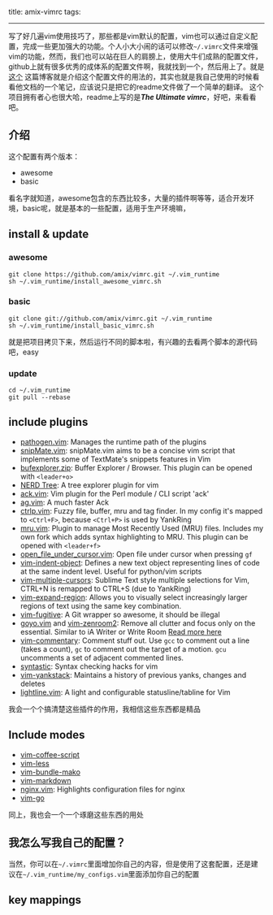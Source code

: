 title: amix-vimrc
tags:

---
写了好几遍vim使用技巧了，那些都是vim默认的配置，vim也可以通过自定义配置，完成一些更加强大的功能。个人小大小闹的话可以修改`~/.vimrc`文件来增强vim的功能，然而，我们也可以站在巨人的肩膀上，使用大牛们成熟的配置文件，github上就有很多优秀的成体系的配置文件啊，我就找到一个，然后用上了。就是[这个](https://github.com/amix/vimrc)
这篇博客就是介绍这个配置文件的用法的，其实也就是我自己使用的时候看看他文档的一个笔记，应该说只是把它的readme文件做了一个简单的翻译。
这个项目拥有者心也很大哈，readme上写的是***The Ultimate vimrc***，好吧，来看看吧。
## 介绍
这个配置有两个版本：
* awesome
* basic

看名字就知道，awesome包含的东西比较多，大量的插件啊等等，适合开发环境，basic呢，就是基本的一些配置，适用于生产环境嘛，
## install & update
### awesome
```
git clone https://github.com/amix/vimrc.git ~/.vim_runtime
sh ~/.vim_runtime/install_awesome_vimrc.sh
```
### basic
```
git clone git://github.com/amix/vimrc.git ~/.vim_runtime
sh ~/.vim_runtime/install_basic_vimrc.sh
```

就是把项目拷贝下来，然后运行不同的脚本啦，有兴趣的去看两个脚本的源代码吧，easy

### update
```
cd ~/.vim_runtime
git pull --rebase
```
## include plugins
* [pathogen.vim](https://github.com/tpope/vim-pathogen): Manages the runtime path of the plugins
* [snipMate.vim](https://github.com/garbas/vim-snipmate): snipMate.vim aims to be a concise vim script that implements some of TextMate's snippets features in Vim
* [bufexplorer.zip](https://github.com/vim-scripts/bufexplorer.zip): Buffer Explorer / Browser. This plugin can be opened with `<leader+o>`
* [NERD Tree](https://github.com/scrooloose/nerdtree): A tree explorer plugin for vim
* [ack.vim](https://github.com/mileszs/ack.vim): Vim plugin for the Perl module / CLI script 'ack'
* [ag.vim](https://github.com/rking/ag.vim): A much faster Ack
* [ctrlp.vim](https://github.com/ctrlpvim/ctrlp.vim): Fuzzy file, buffer, mru and tag finder. In my config it's mapped to `<Ctrl+F>`, because `<Ctrl+P>` is used by YankRing
* [mru.vim](https://github.com/vim-scripts/mru.vim): Plugin to manage Most Recently Used (MRU) files. Includes my own fork which adds syntax highlighting to MRU. This plugin can be opened with `<leader+f>`
* [open_file_under_cursor.vim](https://github.com/amix/open_file_under_cursor.vim): Open file under cursor when pressing `gf`
* [vim-indent-object](https://github.com/michaeljsmith/vim-indent-object): Defines a new text object representing lines of code at the same indent level. Useful for python/vim scripts
* [vim-multiple-cursors](https://github.com/terryma/vim-multiple-cursors): Sublime Text style multiple selections for Vim, CTRL+N is remapped to CTRL+S (due to YankRing)
* [vim-expand-region](https://github.com/terryma/vim-expand-region): Allows you to visually select increasingly larger regions of text using the same key combination.
* [vim-fugitive](https://github.com/tpope/vim-fugitive): A Git wrapper so awesome, it should be illegal
* [goyo.vim](https://github.com/junegunn/goyo.vim) and [vim-zenroom2](https://github.com/amix/vim-zenroom2): 
Remove all clutter and focus only on the essential. Similar to iA Writer or Write Room [Read more here](http://amix.dk/blog/post/19744)
* [vim-commentary](https://github.com/tpope/vim-commentary): Comment stuff out.  Use `gcc` to comment out a line (takes a count), `gc` to comment out the target of a motion. `gcu` uncomments a set of adjacent commented lines.
* [syntastic](https://github.com/scrooloose/syntastic): Syntax checking hacks for vim
* [vim-yankstack](https://github.com/maxbrunsfeld/vim-yankstack): Maintains a history of previous yanks, changes and deletes
* [lightline.vim](https://github.com/itchyny/lightline.vim): A light and configurable statusline/tabline for Vim

我会一个个搞清楚这些插件的作用，我相信这些东西都是精品

## Include modes
* [vim-coffee-script](https://github.com/kchmck/vim-coffee-script)
* [vim-less](https://github.com/groenewege/vim-less)
* [vim-bundle-mako](https://github.com/sophacles/vim-bundle-mako)
* [vim-markdown](https://github.com/tpope/vim-markdown)
* [nginx.vim](https://github.com/vim-scripts/nginx.vim): Highlights configuration files for nginx
* [vim-go](https://github.com/fatih/vim-go)

同上，我也会一个一个琢磨这些东西的用处

## 我怎么写我自己的配置？
当然，你可以在`~/.vimrc`里面增加你自己的内容，但是使用了这套配置，还是建议在`~/.vim_runtime/my_configs.vim`里面添加你自己的配置

## key mappings


